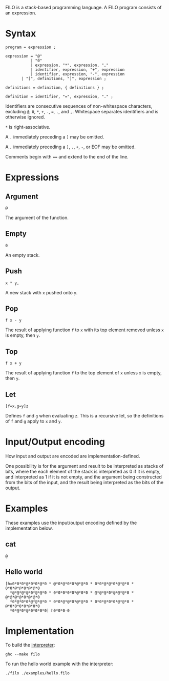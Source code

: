 FILO is a stack-based programming language.  A FILO program consists of an
expression.

Syntax
======
```ebnf
program = expression ;

expression = "@"
           | "0"
           | expression, "*", expression, ","
           | identifier, expression, "+", expression
           | identifier, expression, "-", expression
	   | "[", definitions, "]", expression ;

definitions = definition, { definitions } ;

definition = identifier, "=", expression, "." ;
```
Identifiers are consecutive sequences of non-whitespace characters, excluding
`@`, `0`, `*`, `+`, `-`, `=`, `.`, and `,`.  Whitespace separates identifiers
and is otherwise ignored.

`*` is right-associative.

A `.` immediately preceding a `]` may be omitted.

A `,` immediately preceding a `]`, `.`, `+`, `-`, or EOF may be omitted.

Comments begin with `==` and extend to the end of the line.

Expressions
===========
Argument
--------
```
@
```
The argument of the function.

Empty
-----
```
0
```
An empty stack.

Push
----
```
x * y,
```
A new stack with `x` pushed onto `y`.

Pop
---
```
f x - y
```
The result of applying function `f` to `x` with its top element removed
unless `x` is empty, then `y`.

Top
---
```
f x + y
```
The result of applying function `f` to the top element of `x`
unless `x` is empty, then `y`.

Let
---
```
[f=x.g=y]z
```
Defines `f` and `g` when evaluating `z`.  This is a recursive let,
so the definitions of `f` and `g` apply to `x` and `y`.

Input/Output encoding
=====================
How input and output are encoded are implementation-defined.

One possibility is for the argument and result to be interpreted as stacks
of bits, where the each element of the stack is interpreted as 0 if it is
empty, and interpreted as 1 if it is not empty, and the argument being
constructed from the bits of the input, and the result being interpreted as
the bits of the output.

Examples
========
These examples use the input/output encoding defined by the implementation
below.

cat
---
```
@
```

Hello world
-----------
```
[h=0*0*0*@*0*0*@*0 * @*0*@*0*0*@*@*0 * 0*0*@*@*0*@*@*0 * 0*0*@*@*0*@*@*0
  *@*@*@*@*0*@*@*0 * 0*0*0*0*0*@*0*0 * @*@*@*0*@*@*@*0 * @*@*@*@*0*@*@*0
  *0*@*0*0*@*@*@*0 * 0*0*@*@*0*@*@*0 * 0*0*@*0*0*@*@*0 * @*0*0*0*0*@*0*0
  *0*@*0*@*0*0*0*0] h0*0*0-0
```

Implementation
==============
To build the [interpreter](filo.hs):
```
ghc --make filo
```
To run the hello world example with the interpreter:
```
./filo ./examples/hello.filo
```
